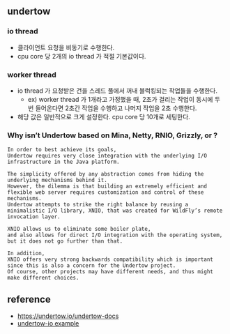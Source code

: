 ## undertow 
### io thread
* 클라이언트 요청을 비동기로 수행한다.
* cpu core 당 2개의 io thread 가 적절 기본값이다.

### worker thread
* io thread 가 요청받은 건을 스레드 풀에서 꺼내 블럭킹되는 작업들을 수행한다.
  * ex) worker thread 가 1개라고 가정했을 때, 2초가 걸리는 작업이 동시에 두 번 들어온다면 2초간 작업을 수행하고 나머지 작업을 2초 수행한다.
* 해당 값은 일반적으로 크게 설정한다. cpu core 당 10개로 세팅한다.

### Why isn’t Undertow based on Mina, Netty, RNIO, Grizzly, or <insert network framework>?
```shell
In order to best achieve its goals, 
Undertow requires very close integration with the underlying I/O infrastructure in the Java platform. 

The simplicity offered by any abstraction comes from hiding the underlying mechanisms behind it. 
However, the dilemma is that building an extremely efficient and flexible web server requires customization and control of these mechanisms. 
Undertow attempts to strike the right balance by reusing a minimalistic I/O library, XNIO, that was created for WildFly’s remote invocation layer.

XNIO allows us to eliminate some boiler plate, 
and also allows for direct I/O integration with the operating system, 
but it does not go further than that. 

In addition, 
XNIO offers very strong backwards compatibility which is important since this is also a concern for the Undertow project. 
Of course, other projects may have different needs, and thus might make different choices.
```

## reference
* https://undertow.io/undertow-docs
* [undertow-io example](https://github.com/undertow-io/undertow/blob/master/examples/README)